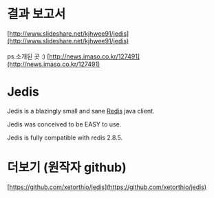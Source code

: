 # 결과 보고서
[http://www.slideshare.net/kjhwee91/jedis](http://www.slideshare.net/kjhwee91/jedis)<br>
<br>
ps.소개된 곳 :) [http://news.imaso.co.kr/127491](http://news.imaso.co.kr/127491)

# Jedis

Jedis is a blazingly small and sane [Redis](http://github.com/antirez/redis "Redis") java client.

Jedis was conceived to be EASY to use.

Jedis is fully compatible with redis 2.8.5.

# 더보기 (원작자 github)
[https://github.com/xetorthio/jedis](https://github.com/xetorthio/jedis)
